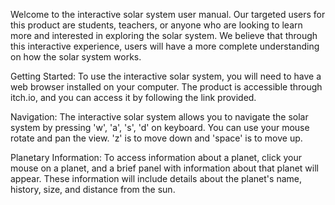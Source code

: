 Welcome to the interactive solar system user manual. Our targeted users for this product are students, teachers, or anyone who are looking to learn more and interested in exploring the solar system. We believe that through this interactive experience, users will have a more complete understanding on how the solar system works.

Getting Started:
To use the interactive solar system, you will need to have a web browser installed on your computer. The product is accessible through itch.io, and you can access it by following the link provided.

Navigation:
The interactive solar system allows you to navigate the solar system by pressing 'w', 'a', 's', 'd' on keyboard. You can use your mouse rotate and pan the view. 'z' is to move down and 'space' is to move up.

Planetary Information:
To access information about a planet, click your mouse on a planet, and a brief panel with information about that planet will appear. These information will include details about the planet's name, history, size, and distance from the sun.

